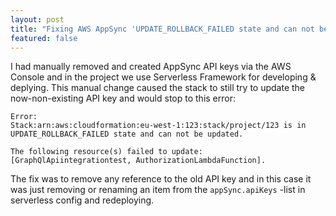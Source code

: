 ```yaml
---
layout: post
title: "Fixing AWS AppSync 'UPDATE_ROLLBACK_FAILED state and can not be updated' -error due to manual configuration change"
featured: false
---
```


I had manually removed and created AppSync API keys via the AWS Console and in the project we use Serverless Framework for developing & deplying. This manual change caused the stack to still try to update the now-non-existing API key and would stop to this error:

```
Error:
Stack:arn:aws:cloudformation:eu-west-1:123:stack/project/123 is in UPDATE_ROLLBACK_FAILED state and can not be updated.

The following resource(s) failed to update: [GraphQlApiintegrationtest, AuthorizationLambdaFunction].
```

The fix was to remove any reference to the old API key and in this case it was just removing or renaming an item from the `appSync.apiKeys` -list in serverless config and redeploying.